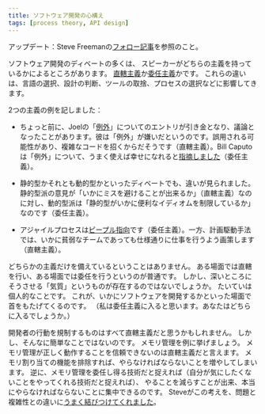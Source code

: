 ```yaml
---
title: ソフトウェア開発の心構え
tags: [process theory, API design]
---
```


アップデート：Steve Freemanの[フォロー記事](http://stevef.truemesh.com/archives/000206.html)を参照のこと。

ソフトウェア開発のディベートの多くは、
スピーカーがどちらの主義を持っているかによるところがあります。
[直轄主義](/DirectingAttitude)か[委任主義](/EnablingAttitude)かです。
これらの違いは、言語の選択、設計の判断、ツールの取捨、プロセスの選択などに影響してきます。

2つの主義の例を記しました：

* ちょっと前に、Joelの「[例外](http://www.joelonsoftware.com/items/2003/10/13.html)」についてのエントリが引き金となり、議論となったことがあります。彼は「例外」が嫌いだというのです。誤用される可能性があり、複雑なコードを招くからだそうです（直轄主義）。Bill Caputoは「例外」について、うまく使えば幸せになれると[指摘しました](http://www.williamcaputo.com/archives/000029.html)（委任主義）。

* 静的型かそれとも動的型かといったディベートでも、違いが見られました。静的型派の意見が「いかにミスを避けることが出来るか」（直轄主義）なのに対し、動的型派は「静的型がいかに便利なイディオムを制限しているか」なのです（委任主義）。

* アジャイルプロセスは[ピープル指向](/PeopleOriented)です（委任主義）。一方、計画駆動手法では、いかに貧弱なチームであっても仕様通りに仕事を行うよう画策します（直轄主義）。

どちらかの主義だけを備えているということはありません。
ある場面では直轄を行い、ある場面では委任を行うというのが普通です。
しかし、深いところにそうさせる「気質」というものが存在するのではないでしょうか。
たいていは個人的なことです。
これが、いかにソフトウェアを開発するかといった場面で首をもたげてくるのです。
（私は委任主義に入ると思います。あなたはどちらに入るでしょうか。）


開発者の行動を規制するものはすべて直轄主義だと思うかもしれません。
しかし、そんなに簡単なことではないのです。
メモリ管理を例に挙げましょう。
メモリ管理が正しく動作することを信頼できないのは直轄主義だと言えます。
メモリ割り当ての機能を排除すれば、やらなければならないことを増やしてしまいます。
逆に、メモリ管理を委任し得る技術だと捉えれば（自分が気にしたくないことをやってくれる技術だと捉えれば）、
やることを減らすことが出来、本当にやらなければならないことに集中できるのです。
Steveがこの考えを、問題と複雑性との違いに[うまく結びつけてくれました](http://stevef.truemesh.com/archives/000206.html)。
